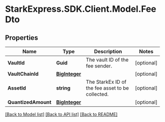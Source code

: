 # StarkExpress.SDK.Client.Model.FeeDto

## Properties

Name | Type | Description | Notes
------------ | ------------- | ------------- | -------------
**VaultId** | **Guid** | The vault ID of the fee sender. | [optional] 
**VaultChainId** | [**BigInteger**](BigInteger.md) |  | [optional] 
**AssetId** | **string** | The StarkEx ID of the fee asset to be collected. | [optional] 
**QuantizedAmount** | [**BigInteger**](BigInteger.md) |  | [optional] 

[[Back to Model list]](../README.md#documentation-for-models) [[Back to API list]](../README.md#documentation-for-api-endpoints) [[Back to README]](../README.md)


